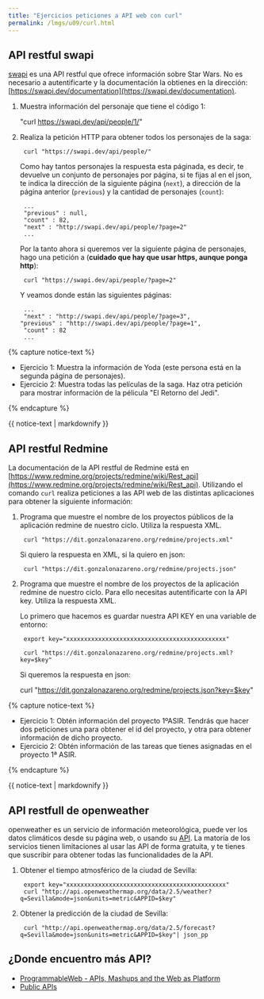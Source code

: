 ```yaml
---
title: "Ejercicios peticiones a API web con curl"
permalink: /lmgs/u09/curl.html
---
```


## API restful swapi

[swapi](https://swapi.dev/) es una API restful que ofrece información sobre Star Wars. No es necesario a autentificarte y la documentación la obtienes en la dirección: [https://swapi.dev/documentation](https://swapi.dev/documentation).

1. Muestra información del personaje que tiene el código 1:

	"curl https://swapi.dev/api/people/1/"

2. Realiza la petición HTTP para obtener todos los personajes de la saga:

		curl "https://swapi.dev/api/people/"

	Como hay tantos personajes la respuesta esta páginada, es decir, te devuelve un conjunto de personajes por página, si te fijas al en el json, te indica la dirección de la siguiente página (`next`), a dirección de la página anterior (`previous`) y la cantidad de personajes (`count`):

		...
		"previous" : null,
   		"count" : 82,
   		"next" : "http://swapi.dev/api/people/?page=2"
		...

	Por la tanto ahora si queremos ver la siguiente página de personajes, hago una petición a (**cuidado que hay que usar https, aunque ponga http**):

		curl "https://swapi.dev/api/people/?page=2"

	Y veamos donde están las siguientes páginas:

		...
		"next" : "http://swapi.dev/api/people/?page=3",
	   "previous" : "http://swapi.dev/api/people/?page=1",
   		"count" : 82
		...

{% capture notice-text %}

* Ejercicio 1: Muestra la información de Yoda (este persona está en la segunda página de personajes).
* Ejercicio 2: Muestra todas las películas de la saga. Haz otra petición para mostrar información de la pélicula "El Retorno del Jedi".

{% endcapture %}<div class="notice--info">{{ notice-text | markdownify }}</div>

## API restful Redmine

La documentación de la API restful de Redmine está en [https://www.redmine.org/projects/redmine/wiki/Rest_api](https://www.redmine.org/projects/redmine/wiki/Rest_api).
Utilizando el comando `curl` realiza peticiones a las API web de las distintas aplicaciones para obtener la siguiente información:

1. Programa que muestre el nombre de los proyectos públicos de la aplicación redmine de nuestro ciclo. Utiliza la respuesta XML.

		curl "https://dit.gonzalonazareno.org/redmine/projects.xml"

	Si quiero la respuesta en XML, si la quiero en json:

		curl "https://dit.gonzalonazareno.org/redmine/projects.json"

2. Programa que muestre el nombre de los proyectos de la aplicación redmine de nuestro ciclo. Para ello necesitas autentificarte con la API key. Utiliza la respuesta XML. 

	Lo primero que hacemos es guardar nuestra API KEY en una variable de entorno:

		export key="xxxxxxxxxxxxxxxxxxxxxxxxxxxxxxxxxxxxxxxxxxxxx"

		curl "https://dit.gonzalonazareno.org/redmine/projects.xml?key=$key"

	Si queremos la respuesta en json:

	curl "https://dit.gonzalonazareno.org/redmine/projects.json?key=$key"

{% capture notice-text %}

* Ejercicio 1: Obtén información del proyecto 1ºASIR. Tendrás que hacer dos peticiones una para obtener el id del proyecto, y otra para obtener información de dicho proyecto.
* Ejercicio 2: Obtén información de las tareas que tienes asignadas en el proyecto 1ª ASIR.

{% endcapture %}<div class="notice--info">{{ notice-text | markdownify }}</div>

## API restfull de openweather

openweather es un servicio de información meteorológica, puede ver los datos climáticos desde su página web, o usando su [API](https://openweathermap.org/api). La matoría de los servicios tienen limitaciones al usar las API de forma gratuita, y te tienes que suscribir para obtener todas las funcionalidades de la API.

1. Obtener el tiempo atmosférico de la ciudad de Sevilla:

		export key="xxxxxxxxxxxxxxxxxxxxxxxxxxxxxxxxxxxxxxxxxxxxx"
		curl "http://api.openweathermap.org/data/2.5/weather?q=Sevilla&mode=json&units=metric&APPID=$key"

2. Obtener la predicción de la ciudad de Sevilla:

		curl "http://api.openweathermap.org/data/2.5/forecast?q=Sevilla&mode=json&units=metric&APPID=$key"| json_pp

## ¿Donde encuentro más API?

* [ProgrammableWeb - APIs, Mashups and the Web as Platform](http://www.programmableweb.com/)
* [Public APIs](https://github.com/toddmotto/public-apis)